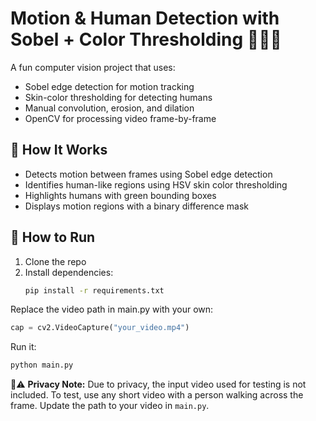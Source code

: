 # Motion & Human Detection with Sobel + Color Thresholding 🎥🧍‍♂️

A fun computer vision project that uses:
- Sobel edge detection for motion tracking
- Skin-color thresholding for detecting humans
- Manual convolution, erosion, and dilation
- OpenCV for processing video frame-by-frame

## 🔧 How It Works
- Detects motion between frames using Sobel edge detection
- Identifies human-like regions using HSV skin color thresholding
- Highlights humans with green bounding boxes
- Displays motion regions with a binary difference mask

## 🚀 How to Run

1. Clone the repo
2. Install dependencies:
   ```bash
   pip install -r requirements.txt
   ```
Replace the video path in main.py with your own:
```python
cap = cv2.VideoCapture("your_video.mp4")
```
Run it:

```bash
python main.py
```


🎥⚠️ **Privacy Note:** Due to privacy, the input video used for testing is not included. To test, use any short video with a person walking across the frame. Update the path to your video in `main.py`.


